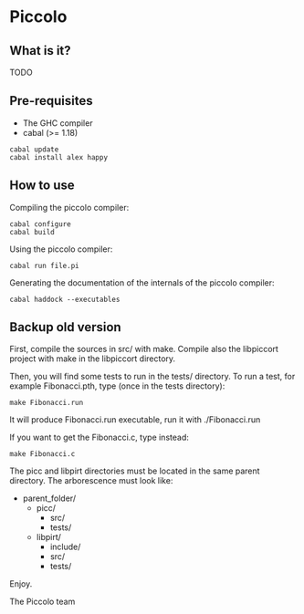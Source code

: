 Piccolo
=========================

What is it?
--------------

TODO

Pre-requisites
--------------

- The GHC compiler
- cabal (>= 1.18)

```
cabal update
cabal install alex happy
```

How to use
--------------

Compiling the piccolo compiler:

```
cabal configure
cabal build
```

Using the piccolo compiler:

```
cabal run file.pi
```

Generating the documentation of the internals of the piccolo compiler:
```
cabal haddock --executables
```

Backup old version
--------------

First, compile the sources in src/ with make. Compile also the libpiccort project with make in the libpiccort directory.

Then, you will find some tests to run in the tests/ directory. To run a test, for example Fibonacci.pth, type (once in the tests directory):

	make Fibonacci.run
 
It will produce Fibonacci.run executable, run it with ./Fibonacci.run

If you want to get the Fibonacci.c, type instead:

	make Fibonacci.c

The picc and libpirt directories must be located in the same parent directory. The arborescence must look like:

- parent_folder/
    - picc/
        - src/
        - tests/
    - libpirt/
        - include/
        -  src/
        - tests/   




Enjoy. 

The Piccolo team
